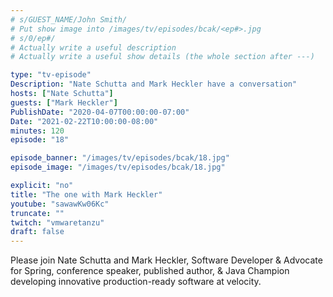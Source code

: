 ```yaml
---
# s/GUEST_NAME/John Smith/
# Put show image into /images/tv/episodes/bcak/<ep#>.jpg
# s/0/ep#/
# Actually write a useful description
# Actually write a useful show details (the whole section after ---)

type: "tv-episode"
Description: "Nate Schutta and Mark Heckler have a conversation"
hosts: ["Nate Schutta"]
guests: ["Mark Heckler"]
PublishDate: "2020-04-07T00:00:00-07:00"
Date: "2021-02-22T10:00:00-08:00"
minutes: 120
episode: "18"

episode_banner: "/images/tv/episodes/bcak/18.jpg"
episode_image: "/images/tv/episodes/bcak/18.jpg"

explicit: "no"
title: "The one with Mark Heckler"
youtube: "sawawKw06Kc"
truncate: ""
twitch: "vmwaretanzu"
draft: false
---
```


Please join Nate Schutta and Mark Heckler, Software Developer & Advocate for Spring, conference speaker, published author, & Java Champion developing innovative production-ready software at velocity.
